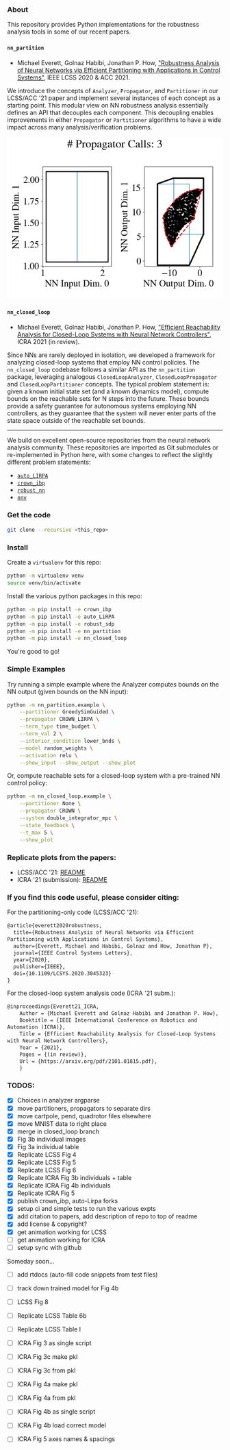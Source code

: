 ### About

This repository provides Python implementations for the robustness analysis tools in some of our recent papers.

#### `nn_partition`

* Michael Everett, Golnaz Habibi, Jonathan P. How, ["Robustness Analysis of Neural Networks via Efficient Partitioning with Applications in Control Systems"](https://doi.org/10.1109/LCSYS.2020.3045323), IEEE LCSS 2020 & ACC 2021.

We introduce the concepts of `Analyzer`, `Propagator`, and `Partitioner` in our LCSS/ACC '21 paper and implement several instances of each concept as a starting point.
This modular view on NN robustness analysis essentially defines an API that decouples each component.
This decoupling enables improvements in either `Propagator` or `Partitioner` algorithms to have a wide impact across many analysis/verification problems.

![nn_partition](docs/_static/lcss21/animations/GreedySimGuidedPartitioner.gif)

#### `nn_closed_loop`

* Michael Everett, Golnaz Habibi, Jonathan P. How, ["Efficient Reachability Analysis for Closed-Loop Systems with Neural Network Controllers"](https://arxiv.org/pdf/2101.01815.pdf), ICRA 2021 (in review).

Since NNs are rarely deployed in isolation, we developed a framework for analyzing closed-loop systems that employ NN control policies.
The `nn_closed_loop` codebase follows a similar API as the `nn_partition` package, leveraging analogous `ClosedLoopAnalyzer`, `ClosedLoopPropagator` and `ClosedLoopPartitioner` concepts.
The typical problem statement is: given a known initial state set (and a known dynamics model), compute bounds on the reachable sets for N steps into the future.
These bounds provide a safety guarantee for autonomous systems employing NN controllers, as they guarantee that the system will never enter parts of the state space outside of the reachable set bounds.

---

We build on excellent open-source repositories from the neural network analysis community. These repositories are imported as Git submodules or re-implemented in Python here, with some changes to reflect the slightly different problem statements:
* [`auto_LIRPA`](https://github.com/KaidiXu/auto_LiRPA)
* [`crown_ibp`](https://github.com/huanzhang12/CROWN-IBP)
* [`robust_nn`](https://github.com/arobey1/RobustNN)
* [`nnv`](https://github.com/verivital/nnv)

### Get the code

```bash
git clone --recursive <this_repo>
```

### Install

Create a `virtualenv` for this repo:
```bash
python -m virtualenv venv
source venv/bin/activate
```

Install the various python packages in this repo:
```bash
python -m pip install -e crown_ibp 
python -m pip install -e auto_LiRPA
python -m pip install -e robust_sdp
python -m pip install -e nn_partition
python -m pip install -e nn_closed_loop
```

You're good to go!

### Simple Examples

Try running a simple example where the Analyzer computes bounds on the NN output (given bounds on the NN input):
```bash
python -m nn_partition.example \
	--partitioner GreedySimGuided \
	--propagator CROWN_LIRPA \
	--term_type time_budget \
	--term_val 2 \
	--interior_condition lower_bnds \
	--model random_weights \
	--activation relu \
	--show_input --show_output --show_plot
```

Or, compute reachable sets for a closed-loop system with a pre-trained NN control policy:
```bash
python -m nn_closed_loop.example \
	--partitioner None \
	--propagator CROWN \
	--system double_integrator_mpc \
	--state_feedback \
	--t_max 5 \
	--show_plot
```

### Replicate plots from the papers:

* LCSS/ACC '21: [README](docs/_static/lcss21/lcss21.md)
* ICRA '21 (submission): [README](docs/_static/icra21/icra21.md)

### If you find this code useful, please consider citing:
For the partitioning-only code (LCSS/ACC '21):
```
@article{everett2020robustness,
  title={Robustness Analysis of Neural Networks via Efficient Partitioning with Applications in Control Systems},
  author={Everett, Michael and Habibi, Golnaz and How, Jonathan P},
  journal={IEEE Control Systems Letters},
  year={2020},
  publisher={IEEE},
  doi={10.1109/LCSYS.2020.3045323}
}
```

For the closed-loop system analysis code (ICRA '21 subm.):
```
@inproceedings{Everett21_ICRA,
    Author = {Michael Everett and Golnaz Habibi and Jonathan P. How},
    Booktitle = {IEEE International Conference on Robotics and Automation (ICRA)},
    Title = {Efficient Reachability Analysis for Closed-Loop Systems with Neural Network Controllers},
    Year = {2021},
    Pages = {(in review)},
    Url = {https://arxiv.org/pdf/2101.01815.pdf},
    }
```

### TODOS:

- [x] Choices in analyzer argparse
- [x] move partitioners, propagators to separate dirs
- [x] move cartpole, pend, quadrotor files elsewhere
- [x] move MNIST data to right place
- [x] merge in closed_loop branch
- [x] Fig 3b individual images
- [x] Fig 3a individual table
- [x] Replicate LCSS Fig 4
- [x] Replicate LCSS Fig 5
- [x] Replicate LCSS Fig 6
- [x] Replicate ICRA Fig 3b individuals + table
- [x] Replicate ICRA Fig 4b individuals
- [x] Replicate ICRA Fig 5
- [x] publish crown_ibp, auto-Lirpa forks
- [x] setup ci and simple tests to run the various expts
- [x] add citation to papers, add description of repo to top of readme
- [x] add license & copyright?
- [x] get animation working for LCSS
- [ ] get animation working for ICRA
- [ ] setup sync with github

Someday soon...
- [ ] add rtdocs (auto-fill code snippets from test files)
- [ ] track down trained model for Fig 4b
- [ ] LCSS Fig 8
- [ ] Replicate LCSS Table 6b
- [ ] Replicate LCSS Table I
- [ ] ICRA Fig 3 as single script
- [ ] ICRA Fig 3c make pkl
- [ ] ICRA Fig 3c from pkl
- [ ] ICRA Fig 4a make pkl
- [ ] ICRA Fig 4a from pkl
- [ ] ICRA Fig 4b as single script
- [ ] ICRA Fig 4b load correct model
- [ ] ICRA Fig 5 axes names & spacings

